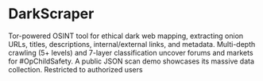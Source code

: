 # DarkScraper
Tor-powered OSINT tool for ethical dark web mapping, extracting onion URLs, titles, descriptions, internal/external links, and metadata. Multi-depth crawling (5+ levels) and 7-layer classification uncover forums and markets for #OpChildSafety.  A public JSON scan demo showcases its massive data collection. Restricted to authorized users
